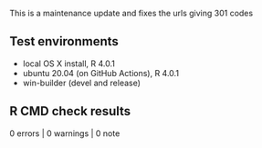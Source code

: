 This is a maintenance update and fixes the urls giving 301 codes 

## Test environments
* local OS X install, R 4.0.1
* ubuntu 20.04 (on GitHub Actions), R 4.0.1
* win-builder (devel and release)

## R CMD check results

0 errors | 0 warnings | 0 note

